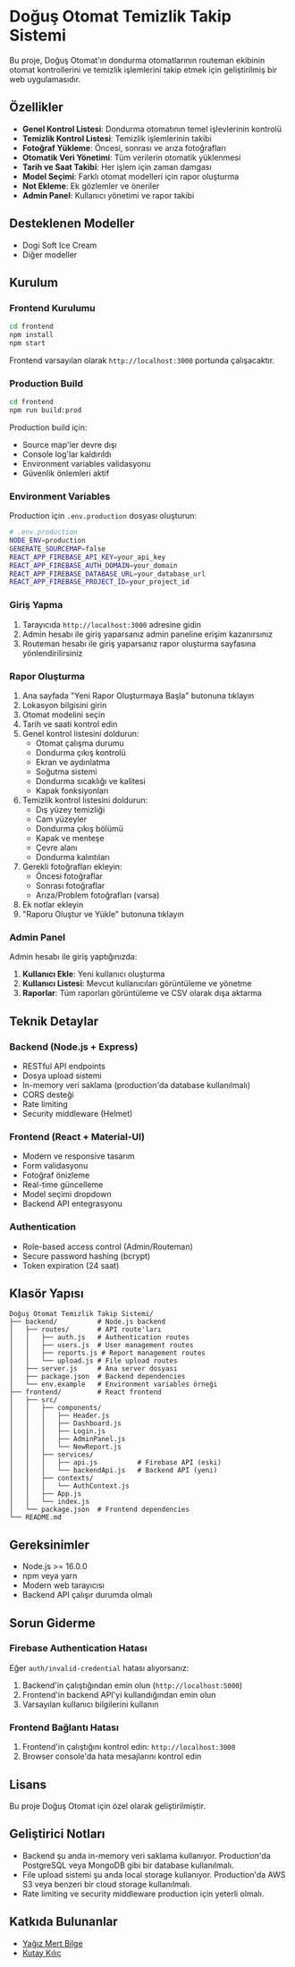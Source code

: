 # Doğuş Otomat Temizlik Takip Sistemi

Bu proje, Doğuş Otomat'ın dondurma otomatlarının routeman ekibinin otomat kontrollerini ve temizlik işlemlerini takip etmek için geliştirilmiş bir web uygulamasıdır.

## Özellikler

- **Genel Kontrol Listesi**: Dondurma otomatının temel işlevlerinin kontrolü
- **Temizlik Kontrol Listesi**: Temizlik işlemlerinin takibi
- **Fotoğraf Yükleme**: Öncesi, sonrası ve arıza fotoğrafları
- **Otomatik Veri Yönetimi**: Tüm verilerin otomatik yüklenmesi
- **Tarih ve Saat Takibi**: Her işlem için zaman damgası
- **Model Seçimi**: Farklı otomat modelleri için rapor oluşturma
- **Not Ekleme**: Ek gözlemler ve öneriler
- **Admin Panel**: Kullanıcı yönetimi ve rapor takibi

## Desteklenen Modeller

- Dogi Soft Ice Cream
- Diğer modeller

## Kurulum

### Frontend Kurulumu

```bash
cd frontend
npm install
npm start
```

Frontend varsayılan olarak `http://localhost:3000` portunda çalışacaktır.

### Production Build

```bash
cd frontend
npm run build:prod
```

Production build için:
- Source map'ler devre dışı
- Console log'lar kaldırıldı
- Environment variables validasyonu
- Güvenlik önlemleri aktif

### Environment Variables

Production için `.env.production` dosyası oluşturun:

```bash
# .env.production
NODE_ENV=production
GENERATE_SOURCEMAP=false
REACT_APP_FIREBASE_API_KEY=your_api_key
REACT_APP_FIREBASE_AUTH_DOMAIN=your_domain
REACT_APP_FIREBASE_DATABASE_URL=your_database_url
REACT_APP_FIREBASE_PROJECT_ID=your_project_id
```

### Giriş Yapma

1. Tarayıcıda `http://localhost:3000` adresine gidin
2. Admin hesabı ile giriş yaparsanız admin paneline erişim kazanırsınız
3. Routeman hesabı ile giriş yaparsanız rapor oluşturma sayfasına yönlendirilirsiniz

### Rapor Oluşturma

1. Ana sayfada "Yeni Rapor Oluşturmaya Başla" butonuna tıklayın
2. Lokasyon bilgisini girin
3. Otomat modelini seçin
4. Tarih ve saati kontrol edin
5. Genel kontrol listesini doldurun:
   - Otomat çalışma durumu
   - Dondurma çıkış kontrolü
   - Ekran ve aydınlatma
   - Soğutma sistemi
   - Dondurma sıcaklığı ve kalitesi
   - Kapak fonksiyonları
6. Temizlik kontrol listesini doldurun:
   - Dış yüzey temizliği
   - Cam yüzeyler
   - Dondurma çıkış bölümü
   - Kapak ve menteşe
   - Çevre alanı
   - Dondurma kalıntıları
7. Gerekli fotoğrafları ekleyin:
   - Öncesi fotoğraflar
   - Sonrası fotoğraflar
   - Arıza/Problem fotoğrafları (varsa)
8. Ek notlar ekleyin
9. "Raporu Oluştur ve Yükle" butonuna tıklayın

### Admin Panel

Admin hesabı ile giriş yaptığınızda:

1. **Kullanıcı Ekle**: Yeni kullanıcı oluşturma
2. **Kullanıcı Listesi**: Mevcut kullanıcıları görüntüleme ve yönetme
3. **Raporlar**: Tüm raporları görüntüleme ve CSV olarak dışa aktarma

## Teknik Detaylar

### Backend (Node.js + Express)
- RESTful API endpoints
- Dosya upload sistemi
- In-memory veri saklama (production'da database kullanılmalı)
- CORS desteği
- Rate limiting
- Security middleware (Helmet)

### Frontend (React + Material-UI)
- Modern ve responsive tasarım
- Form validasyonu
- Fotoğraf önizleme
- Real-time güncelleme
- Model seçimi dropdown
- Backend API entegrasyonu

### Authentication
- Role-based access control (Admin/Routeman)
- Secure password hashing (bcrypt)
- Token expiration (24 saat)

## Klasör Yapısı

```
Doğuş Otomat Temizlik Takip Sistemi/
├── backend/          # Node.js backend
│   ├── routes/       # API route'ları
│   │   ├── auth.js   # Authentication routes
│   │   ├── users.js  # User management routes
│   │   ├── reports.js # Report management routes
│   │   └── upload.js # File upload routes
│   ├── server.js     # Ana server dosyası
│   ├── package.json  # Backend dependencies
│   └── env.example   # Environment variables örneği
├── frontend/         # React frontend
│   ├── src/
│   │   ├── components/
│   │   │   ├── Header.js
│   │   │   ├── Dashboard.js
│   │   │   ├── Login.js
│   │   │   ├── AdminPanel.js
│   │   │   └── NewReport.js
│   │   ├── services/
│   │   │   ├── api.js          # Firebase API (eski)
│   │   │   └── backendApi.js   # Backend API (yeni)
│   │   ├── contexts/
│   │   │   └── AuthContext.js
│   │   ├── App.js
│   │   └── index.js
│   └── package.json  # Frontend dependencies
└── README.md
```

## Gereksinimler

- Node.js >= 16.0.0
- npm veya yarn
- Modern web tarayıcısı
- Backend API çalışır durumda olmalı

## Sorun Giderme

### Firebase Authentication Hatası
Eğer `auth/invalid-credential` hatası alıyorsanız:
1. Backend'in çalıştığından emin olun (`http://localhost:5000`)
2. Frontend'in backend API'yi kullandığından emin olun
3. Varsayılan kullanıcı bilgilerini kullanın

### Frontend Bağlantı Hatası
1. Frontend'in çalıştığını kontrol edin: `http://localhost:3000`
2. Browser console'da hata mesajlarını kontrol edin

## Lisans

Bu proje Doğuş Otomat için özel olarak geliştirilmiştir.

## Geliştirici Notları

- Backend şu anda in-memory veri saklama kullanıyor. Production'da PostgreSQL veya MongoDB gibi bir database kullanılmalı.
- File upload sistemi şu anda local storage kullanıyor. Production'da AWS S3 veya benzeri bir cloud storage kullanılmalı.
- Rate limiting ve security middleware production için yeterli olmalı.
## Katkıda Bulunanlar

- [Yağız Mert Bilge](https://github.com/ymertbilge)
- [Kutay Kılıç](https://github.com/kutaykilicai)
